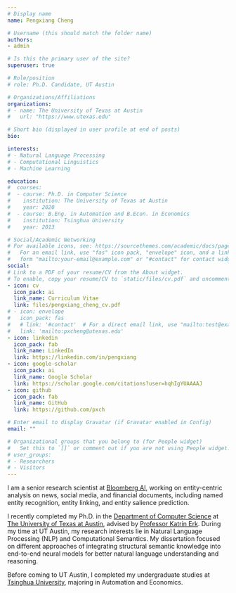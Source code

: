 ```yaml
---
# Display name
name: Pengxiang Cheng

# Username (this should match the folder name)
authors:
- admin

# Is this the primary user of the site?
superuser: true

# Role/position
# role: Ph.D. Candidate, UT Austin

# Organizations/Affiliations
organizations:
# - name: The University of Texas at Austin
#   url: "https://www.utexas.edu"

# Short bio (displayed in user profile at end of posts)
bio: 

interests:
# - Natural Language Processing
# - Computational Linguistics
# - Machine Learning

education:
#  courses:
#  - course: Ph.D. in Computer Science
#    institution: The University of Texas at Austin
#    year: 2020
#  - course: B.Eng. in Automation and B.Econ. in Economics
#    institution: Tsinghua University
#    year: 2013

# Social/Academic Networking
# For available icons, see: https://sourcethemes.com/academic/docs/page-builder/#icons
#   For an email link, use "fas" icon pack, "envelope" icon, and a link in the
#   form "mailto:your-email@example.com" or "#contact" for contact widget.
social:
# Link to a PDF of your resume/CV from the About widget.
# To enable, copy your resume/CV to `static/files/cv.pdf` and uncomment the lines below.
- icon: cv
  icon_pack: ai
  link_name: Curriculum Vitae
  link: files/pengxiang_cheng_cv.pdf
# - icon: envelope
#   icon_pack: fas
#   # link: '#contact'  # For a direct email link, use "mailto:test@example.org".
#   link: 'mailto:pxcheng@utexas.edu'
- icon: linkedin
  icon_pack: fab
  link_name: LinkedIn
  link: https://linkedin.com/in/pengxiang
- icon: google-scholar
  icon_pack: ai
  link_name: Google Scholar
  link: https://scholar.google.com/citations?user=hqhIgYUAAAAJ
- icon: github
  icon_pack: fab
  link_name: GitHub
  link: https://github.com/pxch

# Enter email to display Gravatar (if Gravatar enabled in Config)
email: ""

# Organizational groups that you belong to (for People widget)
#   Set this to `[]` or comment out if you are not using People widget.
# user_groups:
# - Researchers
# - Visitors
---
```


I am a senior research scientist at [Bloomberg AI](https://www.techatbloomberg.com/ai/), working on entity-centric analysis on news, social media, and financial documents, including named entity recognition, entity linking, and entity salience prediction.

I recently completed my Ph.D. in the [Department of Computer Science](https://www.cs.utexas.edu) at [The University of Texas at Austin](https://www.utexas.edu), advised by [Professor Katrin Erk](http://www.katrinerk.com). During my time at UT Austin, my research interests lie in Natural Language Processing (NLP) and Computational Semantics. My dissertation focused on different approaches of integrating structural semantic knowledge into end-to-end neural models for better natural language understanding and reasoning.

<!-- My research interests lie in Natural Language Processing (NLP), focusing on computational semantics. I am particularly interested in different approaches of integrating structural semantic knowledge into end-to-end neural models for better natural language understanding and reasoning. -->

Before coming to UT Austin, I completed my undergraduate studies at [Tsinghua University](http://www.tsinghua.edu.cn), majoring in Automation and Economics.

<!--For more information, please check my [CV](files/pengxiang_cheng_cv.pdf), or send me an [email](mailto:pxcheng@uteaxs.edu).-->
